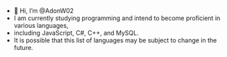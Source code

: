 - 👋 Hi, I’m @AdonW02
- I am currently studying programming and intend to become proficient in various languages,
- including JavaScript, C#, C++, and MySQL.
- It is possible that this list of languages may be subject to change in the future.
